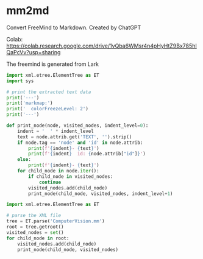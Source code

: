 # mm2md
Convert FreeMind to Markdown. Created by ChatGPT

Colab: https://colab.research.google.com/drive/1vQba6WMsr4n4pHyHtZ9Bx785hIQaPcVv?usp=sharing

The freemind is generated from Lark


```python
import xml.etree.ElementTree as ET
import sys

# print the extracted text data
print('---')
print('markmap:')
print('  colorFreezeLevel: 2')
print('---')

def print_node(node, visited_nodes, indent_level=0):
    indent = '  ' * indent_level
    text = node.attrib.get('TEXT', '').strip()
    if node.tag == 'node' and 'id' in node.attrib:
        print(f'{indent}- {text}')
        print(f'{indent}  id: {node.attrib["id"]}')
    else:
        print(f'{indent}- {text}')
    for child_node in node.iter():
        if child_node in visited_nodes:
            continue
        visited_nodes.add(child_node)
        print_node(child_node, visited_nodes, indent_level+1)

import xml.etree.ElementTree as ET

# parse the XML file
tree = ET.parse('ComputerVision.mm')
root = tree.getroot()
visited_nodes = set()
for child_node in root:
    visited_nodes.add(child_node)
    print_node(child_node, visited_nodes)
```
